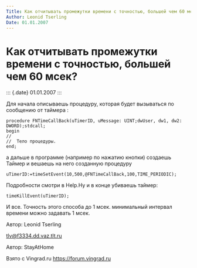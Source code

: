 ```yaml
---
Title: Как отчитывать промежутки времени с точностью, большей чем 60 мсек?
Author: Leonid Tserling
Date: 01.01.2007
---
```



Как отчитывать промежутки времени с точностью, большей чем 60 мсек?
===================================================================

::: {.date}
01.01.2007
:::

Для начала описываешь процедуру, которая будет вызываться по сообщению
от таймера :

    procedure FNTimeCallBack(uTimerID, uMessage: UINT;dwUser, dw1, dw2: DWORD);stdcall;
    begin
    //
    //  Тело процедуры.
    end; 

а дальше в программе (например по нажатию кнопки) создаешь Таймер и
вешаешь на него созданную процедуру

    uTimerID:=timeSetEvent(10,500,@FNTimeCallBack,100,TIME_PERIODIC); 

Подробности смотри в Help.Hу и в конце убиваешь таймер:

    timeKillEvent(uTimerID); 

И все. Точность этого способа до 1 мсек. минимальный интервал времени
можно задавать 1 мсек.

Автор: Leonid Tserling

tlv@f3334.dd.vaz.tlt.ru

Автор: StayAtHome

Взято с Vingrad.ru <https://forum.vingrad.ru>
